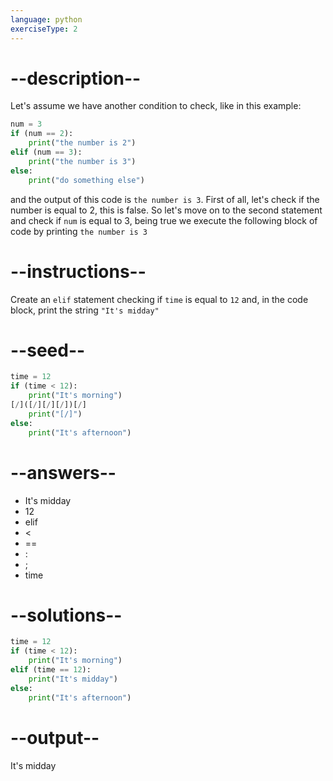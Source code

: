 ```yaml
---
language: python
exerciseType: 2
---
```


# --description--

Let's assume we have another condition to check, like in this example:
```python
num = 3
if (num == 2):
	print("the number is 2")
elif (num == 3):
	print("the number is 3")
else:
	print("do something else")
```
and the output of this code is `the number is 3`.
First of all, let's check if the number is equal to 2, this is false.
So let's move on to the second statement and check if `num` is equal to 3, being true we execute the following block of code by printing `the number is 3`

# --instructions--

Create an `elif` statement checking if `time` is equal to `12` and, in the code block, print the string `"It's midday"`

# --seed--

```python
time = 12
if (time < 12):
    print("It's morning")
[/]([/][/][/])[/]
    print("[/]")
else:
    print("It's afternoon")
```

# --answers--

- It's midday
- 12
- elif 
-  < 
-  == 
- :
- ;
- time

# --solutions--

```python
time = 12
if (time < 12):
    print("It's morning")
elif (time == 12):
    print("It's midday")
else:
    print("It's afternoon")
```

# --output--

It's midday
